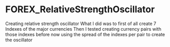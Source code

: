 # FOREX_RelativeStrengthOscillator
Creating relative strength oscillator
What I did was to first of all create 7 Indexes of the major currencies
Then I tested creating currency pairs with those indexes before now using the spread of the indexes per pair to create the oscillator
